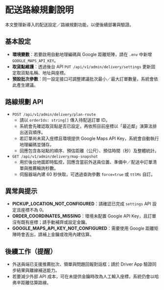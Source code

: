 # 配送路線規劃說明

本文整理新導入的配送設定／路線規劃功能，以便後續部署與驗證。

## 基本設定
- **環境變數**：若要啟用自動地理編碼與 Google 距離矩陣，請在 `.env` 中新增 `GOOGLE_MAPS_API_KEY`。
- **取貨點維護**：透過後台 API `PUT /api/v1/admin/delivery/settings` 更新固定取貨點名稱、地址與座標。
- **預設批次參數**：同一設定接口可調整建議批次最小／最大訂單數量，系統會依此產生建議。

## 路線規劃 API
- `POST /api/v1/admin/delivery/plan-route`
  - 請以 `orderIds: string[]` 傳入待配送訂單 ID。
  - 系統會先確認取貨點是否已設定，再依照目前座標以「最近鄰」演算法排出送貨順序。
  - 若訂單尚未寫入座標且環境提供 Google Maps API Key，系統會自動執行地理編碼並儲存。
  - 回應包含各站點的順序、預估距離（公尺）、預估時間（秒）及整體統計。
- `GET /api/v1/admin/delivery/map-snapshot`
  - 用於後台地圖即時監控，回應含當前外送員位置、準備中／配送中訂單清單與推薦輪詢秒數。
  - 伺服器端內建 60 秒快取，可透過查詢參數 `force=true` 或 `ttlMs` 自訂。

## 異常與提示
- **PICKUP_LOCATION_NOT_CONFIGURED**：請確認已完成 `settings` API 設定且座標不為 0。
- **ORDER_COORDINATES_MISSING**：環境未配置 Google API Key，且訂單沒有既有座標；請手動補齊或設定金鑰。
- **GOOGLE_MAPS_API_KEY_NOT_CONFIGURED**：需要使用 Google 距離矩陣時會丟出，請補上金鑰或改用內建估算。

## 後續工作（提醒）
- 外送員端已支援推薦批次、領單與問題回報對話框；請於 Driver App 驗證同步結果與離線補送能力。
- 若要減少外部 API 成本，可在未提供金鑰時改為人工輸入座標，系統仍會以哈弗辛距離估算路線。
